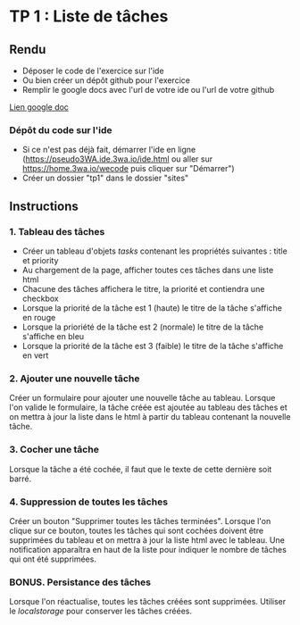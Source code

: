 # TP 1 : Liste de tâches

## Rendu

- Déposer le code de l'exercice sur l'ide
- Ou bien créer un dépôt github pour l'exercice
- Remplir le google docs avec l'url de votre ide ou l'url de votre github

[Lien google doc](https://docs.google.com/spreadsheets/d/1FG3mYVUH5kBjLPXZZQVMIb7DD8_pxTwnOaADXVqViBk/edit#gid=0)

### Dépôt du code sur l'ide

- Si ce n'est pas déjà fait, démarrer l'ide en ligne (<https://pseudo3WA.ide.3wa.io/ide.html> ou aller sur <https://home.3wa.io/wecode> puis cliquer sur "Démarrer")
- Créer un dossier "tp1" dans le dossier "sites"

## Instructions

### 1. Tableau des tâches

- Créer un tableau d'objets _tasks_ contenant les propriétés suivantes : title et priority
- Au chargement de la page, afficher toutes ces tâches dans une liste html
- Chacune des tâches affichera le titre, la priorité et contiendra une checkbox
- Lorsque la priorité de la tâche est 1 (haute) le titre de la tâche s'affiche en rouge
- Lorsque la prioriété de la tâche est 2 (normale) le titre de la tâche s'affiche en bleu
- Lorsque la priorité de la tâche est 3 (faible) le titre de la tâche s'affiche en vert

### 2. Ajouter une nouvelle tâche

Créer un formulaire pour ajouter une nouvelle tâche au tableau. Lorsque l'on valide le formulaire, la tâche créée est ajoutée au tableau des tâches et on mettra à jour la liste dans le html à partir du tableau contenant la nouvelle tâche.

### 3. Cocher une tâche

Lorsque la tâche a été cochée, il faut que le texte de cette dernière soit barré.

### 4. Suppression de toutes les tâches

Créer un bouton "Supprimer toutes les tâches terminées". Lorsque l'on clique sur ce bouton, toutes les tâches qui sont cochées doivent être supprimées du tableau et on mettra à jour la liste html avec le tableau. Une notification apparaîtra en haut de la liste pour indiquer le nombre de tâches qui ont été supprimées.

### BONUS. Persistance des tâches

Lorsque l'on réactualise, toutes les tâches créées sont supprimées. Utiliser le _localstorage_ pour conserver les tâches créées.
